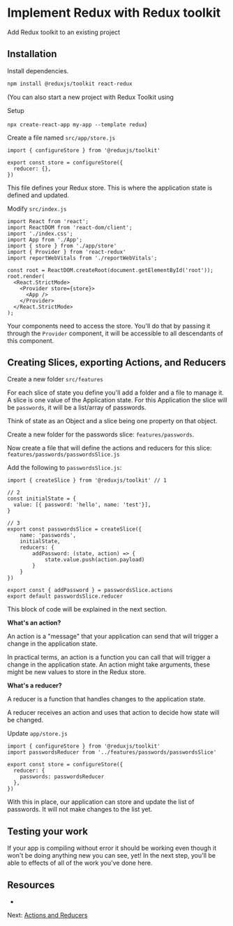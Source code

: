 # Implement Redux with Redux toolkit

Add Redux toolkit to an existing project 

## Installation

Install dependencies.

```bash
npm install @reduxjs/toolkit react-redux
```

(You can also start a new project with Redux Toolkit using

Setup

`npx create-react-app my-app --template redux`)

Create a file named `src/app/store.js`

```JS
import { configureStore } from '@reduxjs/toolkit'

export const store = configureStore({
  reducer: {},
})
```

This file defines your Redux store. This is where the application state is defined and updated. 

Modify `src/index.js`

```JS
import React from 'react';
import ReactDOM from 'react-dom/client';
import './index.css';
import App from './App';
import { store } from './app/store'
import { Provider } from 'react-redux'
import reportWebVitals from './reportWebVitals';

const root = ReactDOM.createRoot(document.getElementById('root'));
root.render(
  <React.StrictMode>
    <Provider store={store}>
      <App />
    </Provider>
  </React.StrictMode>
);
```

Your components need to access the store. You'll do that by passing it through the `Provider` component, it will be accessible to all descendants of this component. 

## Creating Slices, exporting Actions, and Reducers

Create a new folder `src/features`

For each slice of state you define you'll add a folder and a file to manage it. A slice is one value of the Application state. For this Application the slice will be `passwords`, it will be a list/array of passwords.

Think of state as an Object and a slice being one property on that object. 

Create a new folder for the passwords slice: `features/passwords`.

Now create a file that will define the actions and reducers for this slice: `features/passwords/passwordsSlice.js`

Add the following to `passwordsSlice.js`:

```JS
import { createSlice } from '@reduxjs/toolkit' // 1

// 2
const initialState = {
  value: [{ password: 'hello', name: 'test'}],
}

// 3
export const passwordsSlice = createSlice({
	name: 'passwords',
	initialState,
	reducers: {
		addPassword: (state, action) => {
			state.value.push(action.payload)
		}
	}
})

export const { addPassword } = passwordsSlice.actions
export default passwordsSlice.reducer
```

This block of code will be explained in the next section. 

**What's an action?**

An action is a "message" that your application can send that will trigger a change in the application state. 

In practical terms, an action is a function you can call that will trigger a change in the application state. An action might take arguments, these might be new values to store in the Redux store. 

**What's a reducer?** 

A reducer is a function that handles changes to the application state. 

A reducer receives an action and uses that action to decide how state will be changed. 

Update `app/store.js`

```JS
import { configureStore } from '@reduxjs/toolkit'
import passwordsReducer from '../features/passwords/passwordsSlice'

export const store = configureStore({
  reducer: {
    passwords: passwordsReducer
  },
})
```

With this in place, our application can store and update the list of passwords. It will not make changes to the list yet.

## Testing your work

If your app is compiling without error it should be working even though it won't be doing anything new you can see, yet! In the next step, you'll be able to effects of all of the work you've done here. 

## Resources

-

Next: [Actions and Reducers](../P06-Actions-and-Reducers)


